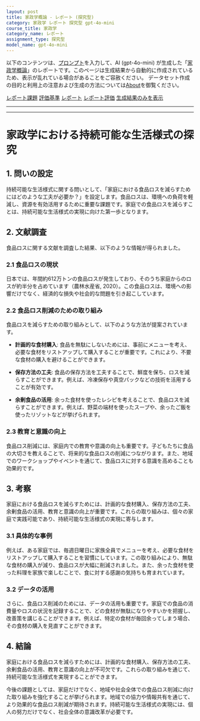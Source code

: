 ```yaml
---
layout: post
title: 家政学概論 - レポート (探究型)
category: 家政学 レポート 探究型 gpt-4o-mini
course_title: 家政学
category_name: レポート
assignment_type: 探究型
model_name: gpt-4o-mini
---
```


以下のコンテンツは、[プロンプト](https://github.com/takedatoshiyuki/synthetic_assignments/tree/main/generated/家政学/gpt-4o-mini/prompt_レポート-探究型.md)を入力して、AI (gpt-4o-mini) が生成した「[家政学概論](/contents/家政学/)」のレポートです。このページは生成結果から自動的に作成されているため、表示が乱れている場合があることをご容赦ください。
データセット作成の目的と利用上の注意および生成の方法については[About](/About)を御覧ください。

[レポート課題](../レポート課題-探究型)
[評価基準](../評価基準-探究型)
[レポート](../レポート-探究型)
[レポート評価](../レポート評価-探究型)
[生成結果のみを表示](https://github.com/takedatoshiyuki/synthetic_assignments/tree/main/generated/家政学/gpt-4o-mini/レポート-探究型.md)
  

***
***
  
# 家政学における持続可能な生活様式の探究

## 1. 問いの設定

持続可能な生活様式に関する問いとして、「家庭における食品ロスを減らすためにはどのような工夫が必要か？」を設定します。食品ロスは、環境への負荷を軽減し、資源を有効活用するために重要な課題です。家庭での食品ロスを減らすことは、持続可能な生活様式の実現に向けた第一歩となります。

## 2. 文献調査

食品ロスに関する文献を調査した結果、以下のような情報が得られました。

### 2.1 食品ロスの現状

日本では、年間約612万トンの食品ロスが発生しており、そのうち家庭からのロスが約半分を占めています（農林水産省, 2020）。この食品ロスは、環境への影響だけでなく、経済的な損失や社会的な問題を引き起こしています。

### 2.2 食品ロス削減のための取り組み

食品ロスを減らすための取り組みとして、以下のような方法が提案されています。

- **計画的な食材購入**: 食品を無駄にしないためには、事前にメニューを考え、必要な食材をリストアップして購入することが重要です。これにより、不要な食材の購入を避けることができます。

- **保存方法の工夫**: 食品の保存方法を工夫することで、鮮度を保ち、ロスを減らすことができます。例えば、冷凍保存や真空パックなどの技術を活用することが有効です。

- **余剰食品の活用**: 余った食材を使ったレシピを考えることで、食品ロスを減らすことができます。例えば、野菜の端材を使ったスープや、余ったご飯を使ったリゾットなどが挙げられます。

### 2.3 教育と意識の向上

食品ロス削減には、家庭内での教育や意識の向上も重要です。子どもたちに食品の大切さを教えることで、将来的な食品ロスの削減につながります。また、地域でのワークショップやイベントを通じて、食品ロスに対する意識を高めることも効果的です。

## 3. 考察

家庭における食品ロスを減らすためには、計画的な食材購入、保存方法の工夫、余剰食品の活用、教育と意識の向上が重要です。これらの取り組みは、個々の家庭で実践可能であり、持続可能な生活様式の実現に寄与します。

### 3.1 具体的な事例

例えば、ある家庭では、毎週日曜日に家族全員でメニューを考え、必要な食材をリストアップして購入することを習慣にしています。この取り組みにより、無駄な食材の購入が減り、食品ロスが大幅に削減されました。また、余った食材を使った料理を家族で楽しむことで、食に対する感謝の気持ちも育まれています。

### 3.2 データの活用

さらに、食品ロス削減のためには、データの活用も重要です。家庭での食品の消費量やロスの状況を記録することで、どの食材が無駄になりやすいかを把握し、改善策を講じることができます。例えば、特定の食材が毎回余ってしまう場合、その食材の購入を見直すことができます。

## 4. 結論

家庭における食品ロスを減らすためには、計画的な食材購入、保存方法の工夫、余剰食品の活用、教育と意識の向上が不可欠です。これらの取り組みを通じて、持続可能な生活様式を実現することができます。

今後の課題としては、家庭だけでなく、地域や社会全体での食品ロス削減に向けた取り組みを強化することが挙げられます。地域での協力や情報共有を通じて、より効果的な食品ロス削減が期待されます。持続可能な生活様式の実現には、個人の努力だけでなく、社会全体の意識改革が必要です。
